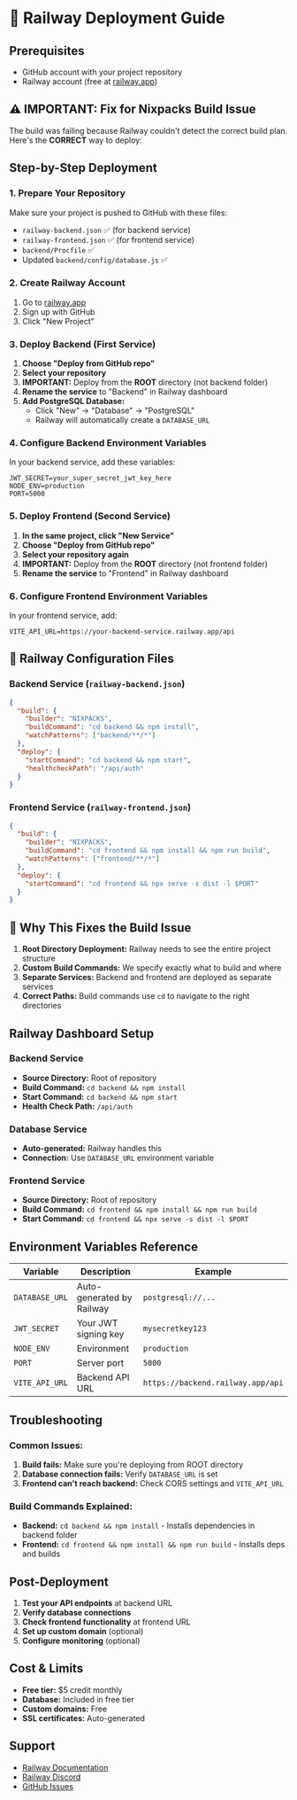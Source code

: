 # 🚀 Railway Deployment Guide

## Prerequisites
- GitHub account with your project repository
- Railway account (free at [railway.app](https://railway.app))

## ⚠️ IMPORTANT: Fix for Nixpacks Build Issue

The build was failing because Railway couldn't detect the correct build plan. Here's the **CORRECT** way to deploy:

## Step-by-Step Deployment

### 1. Prepare Your Repository
Make sure your project is pushed to GitHub with these files:
- `railway-backend.json` ✅ (for backend service)
- `railway-frontend.json` ✅ (for frontend service)
- `backend/Procfile` ✅
- Updated `backend/config/database.js` ✅

### 2. Create Railway Account
1. Go to [railway.app](https://railway.app)
2. Sign up with GitHub
3. Click "New Project"

### 3. Deploy Backend (First Service)
1. **Choose "Deploy from GitHub repo"**
2. **Select your repository**
3. **IMPORTANT:** Deploy from the **ROOT** directory (not backend folder)
4. **Rename the service** to "Backend" in Railway dashboard
5. **Add PostgreSQL Database:**
   - Click "New" → "Database" → "PostgreSQL"
   - Railway will automatically create a `DATABASE_URL`

### 4. Configure Backend Environment Variables
In your backend service, add these variables:
```env
JWT_SECRET=your_super_secret_jwt_key_here
NODE_ENV=production
PORT=5000
```

### 5. Deploy Frontend (Second Service)
1. **In the same project, click "New Service"**
2. **Choose "Deploy from GitHub repo"**
3. **Select your repository again**
4. **IMPORTANT:** Deploy from the **ROOT** directory (not frontend folder)
5. **Rename the service** to "Frontend" in Railway dashboard

### 6. Configure Frontend Environment Variables
In your frontend service, add:
```env
VITE_API_URL=https://your-backend-service.railway.app/api
```

## 🔧 Railway Configuration Files

### Backend Service (`railway-backend.json`)
```json
{
  "build": {
    "builder": "NIXPACKS",
    "buildCommand": "cd backend && npm install",
    "watchPatterns": ["backend/**/*"]
  },
  "deploy": {
    "startCommand": "cd backend && npm start",
    "healthcheckPath": "/api/auth"
  }
}
```

### Frontend Service (`railway-frontend.json`)
```json
{
  "build": {
    "builder": "NIXPACKS",
    "buildCommand": "cd frontend && npm install && npm run build",
    "watchPatterns": ["frontend/**/*"]
  },
  "deploy": {
    "startCommand": "cd frontend && npx serve -s dist -l $PORT"
  }
}
```

## 🚨 Why This Fixes the Build Issue

1. **Root Directory Deployment:** Railway needs to see the entire project structure
2. **Custom Build Commands:** We specify exactly what to build and where
3. **Separate Services:** Backend and frontend are deployed as separate services
4. **Correct Paths:** Build commands use `cd` to navigate to the right directories

## Railway Dashboard Setup

### Backend Service
- **Source Directory:** Root of repository
- **Build Command:** `cd backend && npm install`
- **Start Command:** `cd backend && npm start`
- **Health Check Path:** `/api/auth`

### Database Service
- **Auto-generated:** Railway handles this
- **Connection:** Use `DATABASE_URL` environment variable

### Frontend Service
- **Source Directory:** Root of repository
- **Build Command:** `cd frontend && npm install && npm run build`
- **Start Command:** `cd frontend && npx serve -s dist -l $PORT`

## Environment Variables Reference

| Variable | Description | Example |
|----------|-------------|---------|
| `DATABASE_URL` | Auto-generated by Railway | `postgresql://...` |
| `JWT_SECRET` | Your JWT signing key | `mysecretkey123` |
| `NODE_ENV` | Environment | `production` |
| `PORT` | Server port | `5000` |
| `VITE_API_URL` | Backend API URL | `https://backend.railway.app/api` |

## Troubleshooting

### Common Issues:
1. **Build fails:** Make sure you're deploying from ROOT directory
2. **Database connection fails:** Verify `DATABASE_URL` is set
3. **Frontend can't reach backend:** Check CORS settings and `VITE_API_URL`

### Build Commands Explained:
- **Backend:** `cd backend && npm install` - Installs dependencies in backend folder
- **Frontend:** `cd frontend && npm install && npm run build` - Installs deps and builds

## Post-Deployment

1. **Test your API endpoints** at backend URL
2. **Verify database connections**
3. **Check frontend functionality** at frontend URL
4. **Set up custom domain** (optional)
5. **Configure monitoring** (optional)

## Cost & Limits
- **Free tier:** $5 credit monthly
- **Database:** Included in free tier
- **Custom domains:** Free
- **SSL certificates:** Auto-generated

## Support
- [Railway Documentation](https://docs.railway.app)
- [Railway Discord](https://discord.gg/railway)
- [GitHub Issues](https://github.com/railwayapp/railway/issues)

